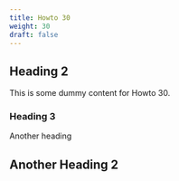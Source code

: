 ```yaml
---
title: Howto 30
weight: 30
draft: false
---
```


## Heading 2

This is some dummy content for Howto 30.

### Heading 3

Another heading

## Another Heading 2

